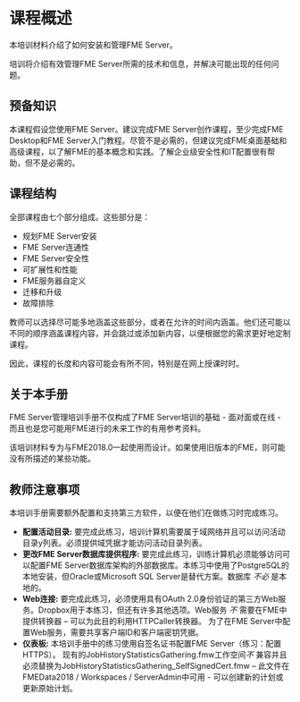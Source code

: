 # 课程概述 #

本培训材料介绍了如何安装和管理FME Server。

培训将介绍有效管理FME Server所需的技术和信息，并解决可能出现的任何问题。

## 预备知识 ##

本课程假设您使用FME Server。建议完成FME Server创作课程，至少完成FME Desktop和FME Server入门教程。尽管不是必需的，但建议完成FME桌面基础和高级课程，以了解FME的基本概念和实践。了解企业级安全性和IT配置很有帮助，但不是必需的。


## 课程结构 ##

全部课程由七个部分组成。这些部分是：

- 规划FME Server安装
- FME Server连通性
- FME Server安全性
- 可扩展性和性能
- FME服务器自定义
- 迁移和升级
- 故障排除

教师可以选择尽可能多地涵盖这些部分，或者在允许的时间内涵盖。他们还可能以不同的顺序涵盖课程内容，并会跳过或添加新内容，以便根据您的需求更好地定制课程。

因此，课程的长度和内容可能会有所不同，特别是在网上授课时时。


## 关于本手册 ##

FME Server管理培训手册不仅构成了FME Server培训的基础 - 面对面或在线 - 而且也是您可能用FME进行的未来工作的有用参考资料。

该培训材料专为与FME2018.0一起使用而设计。如果使用旧版本的FME，则可能没有所描述的某些功能。


## 教师注意事项 ##

本培训手册需要额外配置和支持第三方软件，以便在他们在做练习时完成练习。

- **配置活动目录:** 要完成此练习，培训计算机需要属于域网络并且可以访问活动目录y列表。必须提供域凭据才能访问活动目录列表。
- **更改FME Server数据库提供程序:** 要完成此练习，训练计算机必须能够访问可以配置FME Server数据库架构的外部数据库。本练习中使用了PostgreSQL的本地安装，但Oracle或Microsoft SQL Server是替代方案。数据库 *不必* 是本地的。
- **Web连接:** 要完成此练习，必须使用具有OAuth 2.0身份验证的第三方Web服务。Dropbox用于本练习，但还有许多其他选项。Web服务 *不* 需要在FME中提供转换器 – 可以为此目的利用HTTPCaller转换器。 为了在FME Server中配置Web服务，需要共享客户端ID和客户端密钥凭据。
- **仪表板:** 本培训手册中的练习使用自签名证书配置FME Server（练习：配置HTTPS）。 现有的JobHistoryStatisticsGathering.fmw工作空间*不* 兼容并且 必须替换为JobHistoryStatisticsGathering_SelfSignedCert.fmw – 此文件在FMEData2018 / Workspaces / ServerAdmin中可用 - 可以创建新的计划或更新原始计划。
